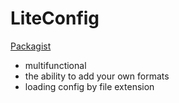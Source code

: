 # LiteConfig

[Packagist](https://packagist.org/packages/rollylni/liteconfig)

* multifunctional 
* the ability to add your own formats
* loading config by file extension
